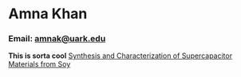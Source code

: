 # Amna Khan
### Email: amnak@uark.edu
**This is sorta cool**
[Synthesis and Characterization of Supercapacitor Materials from Soy](https://www.mdpi.com/2673-3293/2/4/34)

